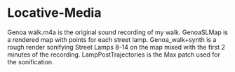 # Locative-Media
Genoa walk.m4a is the original sound recording of my walk.
GenoaSLMap is a rendered map with points for each street lamp.
Genoa_walk+synth is a rough render sonifying Street Lamps 8-14 on the map mixed with the first 2 minutes of the recording.
LampPostTrajectories is the Max patch used for the sonification.
